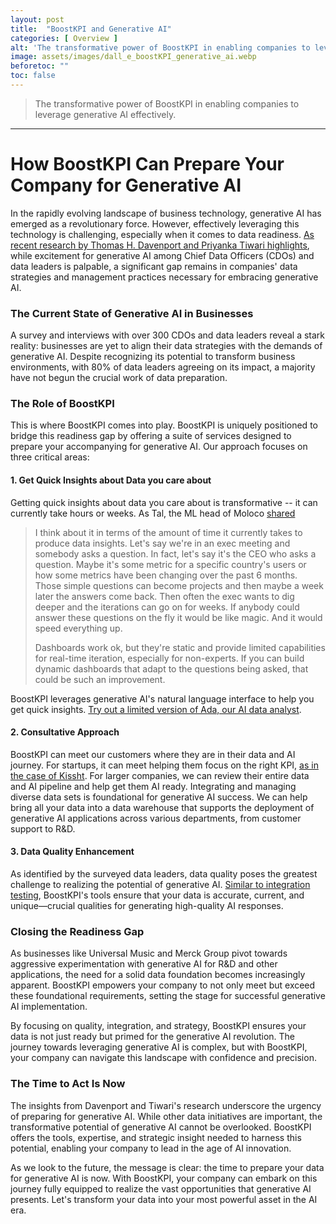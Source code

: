 ```yaml
---
layout: post
title:  "BoostKPI and Generative AI"
categories: [ Overview ]
alt: 'The transformative power of BoostKPI in enabling companies to leverage generative AI effectively'
image: assets/images/dall_e_boostKPI_generative_ai.webp
beforetoc: ""
toc: false
---
```

>The transformative power of BoostKPI in enabling companies to leverage generative AI effectively.

---

# How BoostKPI Can Prepare Your Company for Generative AI

In the rapidly evolving landscape of business technology, generative AI has emerged as a revolutionary force. However, effectively leveraging this technology is challenging, especially when it comes to data readiness. [As recent research by Thomas H. Davenport and Priyanka Tiwari highlights](https://hbr.org/2024/03/is-your-companys-data-ready-for-generative-ai), while excitement for generative AI among Chief Data Officers (CDOs) and data leaders is palpable, a significant gap remains in companies' data strategies and management practices necessary for embracing generative AI.

### The Current State of Generative AI in Businesses

A survey and interviews with over 300 CDOs and data leaders reveal a stark reality: businesses are yet to align their data strategies with the demands of generative AI. Despite recognizing its potential to transform business environments, with 80% of data leaders agreeing on its impact, a majority have not begun the crucial work of data preparation.

### The Role of BoostKPI

This is where BoostKPI comes into play. BoostKPI is uniquely positioned to bridge this readiness gap by offering a suite of services designed to prepare your accompanying for generative AI. Our approach focuses on three critical areas:

#### 1. **Get Quick Insights about Data you care about**
Getting quick insights about data you care about is transformative -- it can currently take hours or weeks. As Tal, the ML head of Moloco [shared](https://www.askwisdom.ai/blog/data-innovators-tal-shaked)
> I think about it in terms of the amount of time it currently takes to produce data insights. Let's say we're in an exec meeting and somebody asks a question. In fact, let's say it's the CEO who asks a question. Maybe it's some metric for a specific country's users or how some metrics have been changing over the past 6 months. Those simple questions can become projects and then maybe a week later the answers come back. Then often the exec wants to dig deeper and the iterations can go on for weeks. If anybody could answer these questions on the fly it would be like magic. And it would speed everything up.
>
> Dashboards work ok, but they're static and provide limited capabilities for real-time iteration, especially for non-experts. If you can build dynamic dashboards that adapt to the questions being asked, that could be such an improvement.

BoostKPI leverages generative AI's natural language interface to help you get quick insights. [Try out a limited version of Ada, our AI data analyst](https://blog.boostkpi.com/ada-by-boostkpi/).

#### 2. **Consultative Approach**
BoostKPI can meet our customers where they are in their data and AI journey. For startups, it can meet helping them focus on the right KPI, [as in the case of Kissht](https://boostkpi.com/case-studies/Kissht). For larger companies, we can review their entire data and AI pipeline and help get them AI ready. Integrating and managing diverse data sets is foundational for generative AI success. We can help bring all your data into a data warehouse that supports the deployment of generative AI applications across various departments, from customer support to R&D.

#### 3. **Data Quality Enhancement**
As identified by the surveyed data leaders, data quality poses the greatest challenge to realizing the potential of generative AI. [Similar to integration testing](https://blog.boostkpi.com/integration-testing/), BoostKPI's tools ensure that your data is accurate, current, and unique—crucial qualities for generating high-quality AI responses.


### Closing the Readiness Gap

As businesses like Universal Music and Merck Group pivot towards aggressive experimentation with generative AI for R&D and other applications, the need for a solid data foundation becomes increasingly apparent. BoostKPI empowers your company to not only meet but exceed these foundational requirements, setting the stage for successful generative AI implementation.

By focusing on quality, integration, and strategy, BoostKPI ensures your data is not just ready but primed for the generative AI revolution. The journey towards leveraging generative AI is complex, but with BoostKPI, your company can navigate this landscape with confidence and precision.

### The Time to Act Is Now

The insights from Davenport and Tiwari's research underscore the urgency of preparing for generative AI. While other data initiatives are important, the transformative potential of generative AI cannot be overlooked. BoostKPI offers the tools, expertise, and strategic insight needed to harness this potential, enabling your company to lead in the age of AI innovation.

As we look to the future, the message is clear: the time to prepare your data for generative AI is now. With BoostKPI, your company can embark on this journey fully equipped to realize the vast opportunities that generative AI presents. Let's transform your data into your most powerful asset in the AI era.
